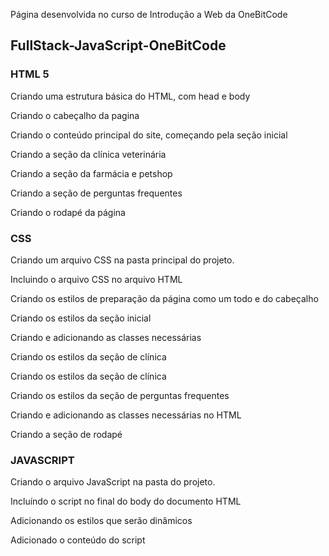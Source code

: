 Página desenvolvida no curso de Introdução a Web da OneBitCode 

## FullStack-JavaScript-OneBitCode

### HTML 5

Criando uma estrutura básica do HTML, com head e body

Criando o cabeçalho da pagina

Criando o conteúdo principal do site, começando pela seção inicial

Criando a seção da clínica veterinária

Criando a seção da farmácia e petshop

Criando  a seção de perguntas frequentes

Criando o rodapé da página



### CSS

Criando um arquivo CSS na pasta principal do projeto.

Incluindo  o arquivo CSS no arquivo HTML

Criando os estilos de preparação da página como um todo e do cabeçalho

Criando os estilos da seção inicial

Criando e adicionando  as classes necessárias

Criando os estilos da seção de clínica

Criando os estilos da seção de clínica

Criando os estilos da seção de perguntas frequentes

Criando e adicionando as classes necessárias no HTML

Criando a seção de rodapé



### JAVASCRIPT

Criando o arquivo JavaScript na pasta do projeto.

Incluíndo o script no final do body do documento HTML

Adicionando os estilos que serão dinâmicos

Adicionado o conteúdo do script
